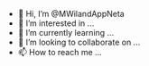 - 👋 Hi, I’m @MWilandAppNeta
- 👀 I’m interested in ...
- 🌱 I’m currently learning ...
- 💞️ I’m looking to collaborate on ...
- 📫 How to reach me ...

<!---
MWilandAppNeta/MWilandAppNeta is a ✨ special ✨ repository because its `README.md` (this file) appears on your GitHub profile.
You can click the Preview link to take a look at your changes.
--->
